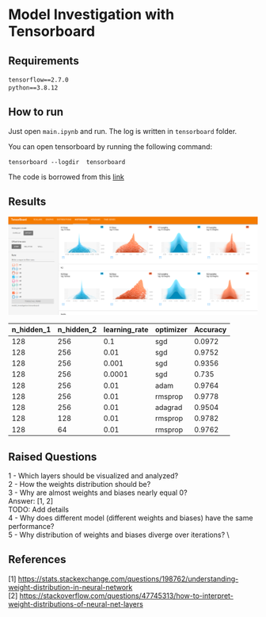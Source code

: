 # Model Investigation with Tensorboard

## Requirements

```
tensorflow==2.7.0
python==3.8.12
```

## How to run

Just open `main.ipynb` and run. The log is written in `tensorboard` folder.

You can open tensorboard by running the following command:

```
tensorboard --logdir  tensorboard
```

The code is borrowed from this [link](https://github.com/aymericdamien/TensorFlow-Examples/blob/master/tensorflow_v2/notebooks/4_Utils/tensorboard.ipynb)

## Results

![](visualization.png)

<table class="tg">
<thead>
  <tr>
    <th class="tg-c3ow">n_hidden_1</th>
    <th class="tg-c3ow">n_hidden_2</th>
    <th class="tg-c3ow">learning_rate</th>
    <th class="tg-c3ow">optimizer</th>
    <th class="tg-c3ow">Accuracy</th>
  </tr>
</thead>
<tbody>
  <tr>
    <td class="tg-0pky">128</td>
    <td class="tg-0pky">256</td>
    <td class="tg-0pky">0.1</td>
    <td class="tg-0pky">sgd</td>
    <td class="tg-0pky">0.0972</td>
  </tr>
  <tr>
    <td class="tg-0pky">128</td>
    <td class="tg-0pky">256</td>
    <td class="tg-0pky">0.01</td>
    <td class="tg-0pky">sgd</td>
    <td class="tg-0pky">0.9752</td>
  </tr>
  <tr>
    <td class="tg-0pky">128</td>
    <td class="tg-0pky">256</td>
    <td class="tg-0pky">0.001</td>
    <td class="tg-0pky">sgd</td>
    <td class="tg-0pky">0.9356</td>
  </tr>
  <tr>
    <td class="tg-0pky">128</td>
    <td class="tg-0pky">256</td>
    <td class="tg-0pky">0.0001</td>
    <td class="tg-0pky">sgd</td>
    <td class="tg-0pky">0.735</td>
  </tr>
  <tr>
    <td class="tg-0pky">128</td>
    <td class="tg-0pky">256</td>
    <td class="tg-0pky">0.01</td>
    <td class="tg-0pky">adam</td>
    <td class="tg-0pky">0.9764</td>
  </tr>
  <tr>
    <td class="tg-0pky">128</td>
    <td class="tg-0pky">256</td>
    <td class="tg-0pky">0.01</td>
    <td class="tg-0pky">rmsprop</td>
    <td class="tg-0pky">0.9778</td>
  </tr>
  <tr>
    <td class="tg-0pky">128</td>
    <td class="tg-0pky">256</td>
    <td class="tg-0pky">0.01</td>
    <td class="tg-0pky">adagrad</td>
    <td class="tg-0pky">0.9504</td>
  </tr>
  <tr>
    <td class="tg-0pky">128</td>
    <td class="tg-0pky">128</td>
    <td class="tg-0pky">0.01</td>
    <td class="tg-0pky">rmsprop</td>
    <td class="tg-0pky">0.9782</td>
  </tr>
  <tr>
    <td class="tg-0pky">128</td>
    <td class="tg-0pky">64</td>
    <td class="tg-0pky">0.01</td>
    <td class="tg-0pky">rmsprop</td>
    <td class="tg-0pky">0.9762</td>
  </tr>
</tbody>
</table>

## Raised Questions

1 - Which layers should be visualized and analyzed? \
2 - How the weights distribution should be? \
3 - Why are almost weights and biases nearly equal 0? \
Answer: [1, 2] \
TODO: Add details\
4 - Why does different model (different weights and biases) have the same performance? \
5 - Why distribution of weights and biases diverge over iterations? \

## References

[1] https://stats.stackexchange.com/questions/198762/understanding-weight-distribution-in-neural-network \
[2] https://stackoverflow.com/questions/47745313/how-to-interpret-weight-distributions-of-neural-net-layers
